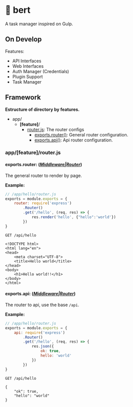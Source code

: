 # 🍹 bert
A task manager inspired on Gulp.

## On Develop

Features:
- API Interfaces
- Web Interfaces
- Auth Manager (Credentials)
- Plugin Support
- Task Manager

## Framework
**Estructure of directory by features.**

- app/
    - **[feature]**/
        - [router.js](#appfeaturerouterjs): The router configs
            - [exports.router()](#exportsrouter-function): General router configuration.
            - [exports.api()](#exportsapi-function): Api router configuration.

### app/[feature]/router.js

#### exports.router: (*[Middleware][express-middleware]|[Router][express-router]*)
The general router to render by page.

**Example:**

```javascript
// /app/hello/router.js
exports = module.exports = {
    router: require('express')
        .Router()
        .get('/hello', (req, res) => {
            res.render('hello', {"hello":'world'})
        })
}
```

```
GET /api/hello

<!DOCTYPE html>
<html lang="en">
<head>
    <meta charset="UTF-8">
    <title>Hello world</title>
</head>
<body>
    <h1>Hello world!!</h1>
</body>
</html>
```

#### exports.api: (*[Middleware][express-middleware]|[Router][express-router]*)
The router to api, use the base `/api`.

**Example:**

```javascript
// /app/hello/router.js
exports = module.exports = {
    api: require('express')
        .Router()
        .get('/hello', (req, res) => {
            res.json({
                ok: true,
                hello: 'world'
            })
        })
}
```

```
GET /api/hello

{
    "ok": true,
    "hello": "world"
}
```



[express-middleware]: http://expressjs.com/en/api.html#middleware-callback-function-examples "Middleware callback function examples"
[express-router]: http://expressjs.com/en/api.html#router "Router"